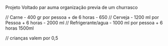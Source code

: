 Projeto Voltado par auma organização previa de um churrasco 


// Carne - 400 gr por pessoa  + de 6 horas - 650 
// Cerveja - 1200 ml por Pessoa + 6 horas - 2000 ml
// Refrigerante/agua - 1000 ml por pessoa + 6 horas 1500ml

// crianças valem por 0,5

